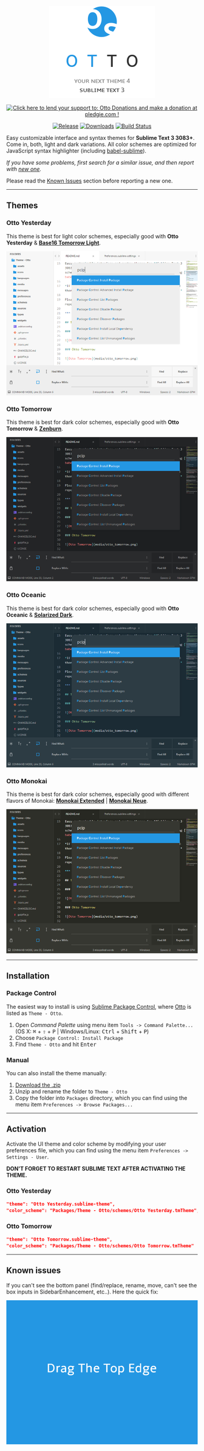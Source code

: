 <p align="center">
  <img src="media/logo.png" alt="Otto, your next interface theme for Sublime Text 3">
</p>

<p align="center">
  <a href="https://pledgie.com/campaigns/31119"><img alt="Click here to lend your support to: Otto Donations and make a donation at pledgie.com !" src="https://pledgie.com/campaigns/31119.png?skin_name=chrome" border="0" ></a>
</p>

<p align="center">
  <a href="https://github.com/oivva/otto/releases"><img src="https://img.shields.io/github/release/oivva/otto.svg?style=flat-square" alt="Release"></a>
  <a href="https://packagecontrol.io/packages/Theme%20-%20Otto"><img src="https://img.shields.io/packagecontrol/dt/Theme%20-%20Otto.svg?style=flat-square" alt="Downloads"></a>
  <a href="https://travis-ci.org/oivva/otto"><img src="https://img.shields.io/travis/oivva/otto.svg?style=flat-square" alt="Build Status"></a>
</p>

Easy customizable interface and syntax themes for **Sublime Text 3 3083+**. Come in, both, light and dark variations. All color schemes are optimized for JavaScript syntax highlighter (including [babel-sublime](https://github.com/babel/babel-sublime)).

*If you have some problems, first search for a similar issue, and then report with [new one](https://github.com/oivva/otto/issues).*

Please read the [Known Issues](#known-issues) section before reporting a new one.

***

## Themes

### Otto Yesterday

This theme is best for light color schemes, especially good with **Otto Yesterday** & [**Base16 Tomorrow Light**](http://chriskempson.github.io/base16/#tomorrow).

![Otto Yesterday](media/otto_yesterday.png)

### Otto Tomorrow

This theme is best for dark color schemes, especially good with **Otto Tomorrow** & [**Zenburn**](https://github.com/colinta/zenburn).

![Otto Tomorrow](media/otto_tomorrow.png)

### Otto Oceanic

This theme is best for dark color schemes, especially good with **Otto Oceanic** & [**Solarized Dark**](https://github.com/braver/Solarized).

![Otto Oceanic](media/otto_oceanic.png)

### Otto Monokai

This theme is best for dark color schemes, especially good with different flavors of Monokai: [**Monokai Extended**](https://github.com/jonschlinkert/sublime-monokai-extended) | [**Monokai Neue**](https://github.com/josh-kaplan/sublime-monokai-neue).

![Otto Monokai](media/otto_monokai.png)

***

## Installation

### Package Control

The easiest way to install is using [Sublime Package Control](https://sublime.wbond.net), where [Otto](https://packagecontrol.io/packages/Theme%20-%20Otto) is listed as `Theme - Otto`.

1. Open *Command Palette* using menu item `Tools -> Command Palette...` (OS X: <kbd>⌘</kbd> + <kbd>⇧</kbd> + <kbd>P</kbd> | Windows/Linux: <kbd>Ctrl</kbd> + <kbd>Shift</kbd> + <kbd>P</kbd>)
2. Choose `Package Control: Install Package`
3. Find `Theme - Otto` and hit <kbd>Enter</kbd>


### Manual

You can also install the theme manually:

1. [Download the .zip](https://github.com/oivva/otto/releases)
2. Unzip and rename the folder to `Theme - Otto`
3. Copy the folder into `Packages` directory, which you can find using the menu item `Preferences -> Browse Packages...`

***

## Activation

Activate the UI theme and color scheme by modifying your user preferences file, which you can find using the menu item `Preferences -> Settings - User`.

**DON'T FORGET TO RESTART SUBLIME TEXT AFTER ACTIVATING THE THEME.**

### Otto Yesterday

```json
"theme": "Otto Yesterday.sublime-theme",
"color_scheme": "Packages/Theme - Otto/schemes/Otto Yesterday.tmTheme",
```

### Otto Tomorrow

```json
"theme": "Otto Tomorrow.sublime-theme",
"color_scheme": "Packages/Theme - Otto/schemes/Otto Tomorrow.tmTheme"
```

***

## Known issues

If you can't see the bottom panel (find/replace, rename, move, can't see the box inputs in SidebarEnhancement, etc..). Here the quick fix:

![Drag the top edge](media/drag_top_edge.gif)
